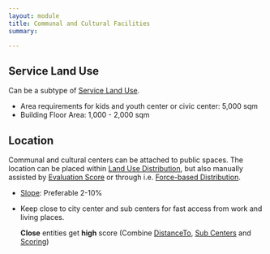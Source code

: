 ```yaml
---
layout: module
title: Communal and Cultural Facilities
summary: 

---
```


## Service Land Use
Can be a subtype of [Service Land Use]().

* Area requirements for kids and youth center or civic center: 5,000 sqm
* Building Floor Area: 1,000 - 2,000 sqm
  
## Location
Communal and cultural centers can be attached to public spaces. The location can be placed within [Land Use Distribution](), but also manually assisted by [Evaluation Score]() or through i.e. [Force-based Distribution]().

* [Slope](): Preferable 2-10%

* Keep close to city center and sub centers for fast access from work and living places.
  
  **Close** entities get **high** score (Combine [DistanceTo](), [Sub Centers]() and [Scoring]())
